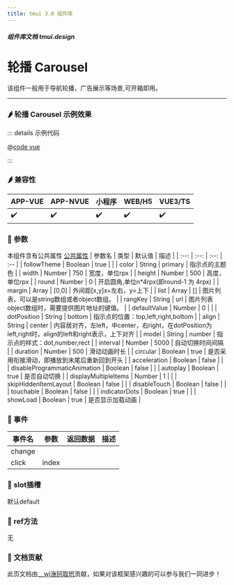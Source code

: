 ```yaml
---
title: tmui 3.0 组件库
---
```


<dirtoc></dirtoc>

##### 组件库文档 tmui.design

# 轮播 Carousel
该组件一般用于导航轮播，广告展示等场景,可开箱即用。

---

### :hot_pepper: 轮播 Carousel 示例效果

<webview url="https://tmui.design/h5/#/pages/showdata/carousel"></webview>

::: details 示例代码

@[code vue](pages/showdata/carousel.nvue)

:::


### :hot_pepper: 兼容性

| APP-VUE | APP-NVUE | 小程序 | WEB/H5 | VUE3/TS |
| --- | --- | --- | --- | --- |
| :heavy_check_mark: | :heavy_check_mark: | :heavy_check_mark: | :heavy_check_mark: | :heavy_check_mark: |

### :seedling: 参数
本组件含有公共属性 [公共属性](/doc/spec/组件公共样式.md)
| 参数名 | 类型 | 默认值 | 描述 |
| :--: | :--: | :--: | :-- |
| followTheme | Boolean | true |  |
| color | String | primary | 指示点的主题色 |
| width | Number | 750 | 宽度，单位rpx |
| height | Number | 500 | 高度，单位rpx |
| round | Number | 0 | 开启圆角,单位n*4rpx(即round-1 为 4rpx) |
| margin | Array | [0,0] | 外间距[x,y]x=左右，y=上下 |
| list | Array | [] | 图片列表，可以是string数组或者object数组。 |
| rangKey | String | url | 图片列表object数组时，需要提供图片地址的键值。 |
| defaultValue | Number | 0 |  |
| dotPosition | String | bottom | 指示点的位置：top,left,right,bottom |
| align | String | center | 内容居对齐，左left，中center，右right，在dotPosition为left,right时，align的left和right表示，上下对齐 |
| model | String | number | 指示点的样式：dot,number,rect |
| interval | Number | 5000 | 自动切换时间间隔 |
| duration | Number | 500 | 滑动动画时长 |
| circular | Boolean | true | 是否采用衔接滑动，即播放到末尾后重新回到开头 |
| acceleration | Boolean | false |  |
| disableProgrammaticAnimation | Boolean | false |  |
| autoplay | Boolean | true | 是否自动切换 |
| displayMultipleItems | Number | 1 |  |
| skipHiddenItemLayout | Boolean | false |  |
| disableTouch | Boolean | false |  |
| touchable | Boolean | false |  |
| indicatorDots | Boolean | true |  |
| showLoad<Badge type="danger" text="v3.0.77+" vertical="middle" /> | Boolean | true | 是否显示加载动画 |

### :rose: 事件
| 事件名 | 参数 | 返回数据 | 描述 |
| --- | --- | --- | --- |
| change |  |  |  |
| click | index |  |  |

### :corn: slot插槽
默认default

### :green_salad: ref方法
无

### :couplekiss: 文档贡献
此页文档由[﹎wj潕钶取玳](https://gitee.com/dxwj)贡献，如果对该框架感兴趣的可以参与我们一同进步！